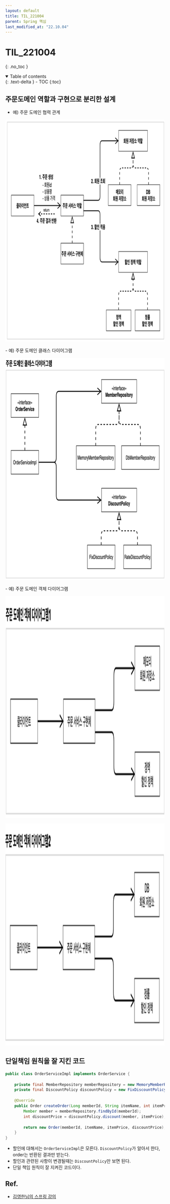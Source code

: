 ```yaml
---
layout: default
title: TIL_221004
parent: Spring 핵심
last_modified_at: "22.10.04"
---
```


# TIL_221004
{: .no_toc }

<details open markdown="block">
  <summary>
    Table of contents
  </summary>
  {: .text-delta }
- TOC
{:toc}
</details>

## 주문도메인 역할과 구현으로 분리한 설계
- 예) 주문 도메인 협력 관계
<p align="left"><img src="/docs/spring_core/images/til_221004_1.png" height="700" width="700"></p>
- 예) 주문 도메인 클래스 다이어그램
<p align="left"><img src="/docs/spring_core/images/til_221004_2.png" height="700" width="700"></p>
- 예) 주문 도메인 객체 다이어그램
<p align="left"><img src="/docs/spring_core/images/til_221004_3.png" height="700" width="700"></p>
<p align="left"><img src="/docs/spring_core/images/til_221004_4.png" height="700" width="700"></p>

## 단일책임 원칙을 잘 지킨 코드
```java
public class OrderServiceImpl implements OrderService {
    
    private final MemberRepository memberRepository = new MemoryMemberRepository();
    private final DiscountPolicy discountPolicy = new FixDiscountPolicy();
    
    @Override
    public Order createOrder(Long memberId, String itemName, int itemPrice) {
        Member member = memberRepository.findById(memberId);
        int discountPrice = discountPolicy.discount(member, itemPrice);

        return new Order(memberId, itemName, itemPrice, discountPrice);
    }
}
```
- 할인에 대해서는 <code class="language-plaintext highlighter-rouge">OrderServiceImpl</code>은 모른다. <code class="language-plaintext highlighter-rouge">DiscountPolicy</code>가 알아서 한다, order는 반환된 결과만 받는다.
- 할인과 관련된 사항이 변경될때는 <code class="language-plaintext highlighter-rouge">DiscountPolicy</code>만 보면 된다.
- 단일 책임 원칙이 잘 지켜진 코드이다.


## Ref.
- <a href="https://www.inflearn.com/course/%EC%8A%A4%ED%94%84%EB%A7%81-%ED%95%B5%EC%8B%AC-%EC%9B%90%EB%A6%AC-%EA%B8%B0%EB%B3%B8%ED%8E%B8/dashboard">김영한님의 스프링 강의</a>
